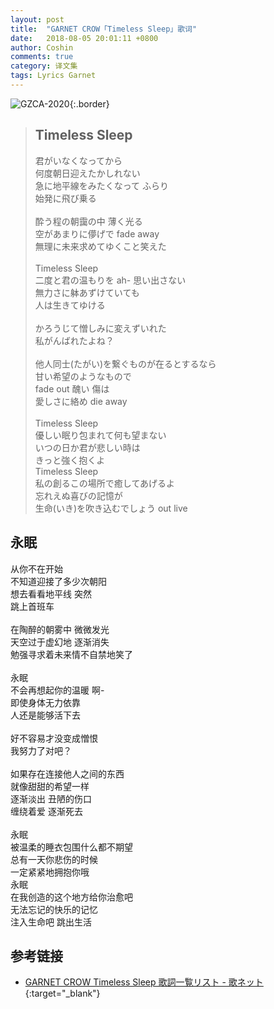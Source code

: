 ```yaml
---
layout: post
title:  "GARNET CROW「Timeless Sleep」歌词"
date:   2018-08-05 20:01:11 +0800
author: Coshin
comments: true
category: 译文集
tags: Lyrics Garnet
---
```

![GZCA-2020](https://ganekuro.github.io/images/discography/single/GZCA-2020.jpg){:.border}

<blockquote class="original">
  <h2>Timeless Sleep</h2>
  <p>
    君がいなくなってから<br>
    何度朝日迎えたかしれない<br>
    急に地平線をみたくなって ふらり<br>
    始発に飛び乗る<br>
    <br>
    酔う程の朝靄の中 薄く光る<br>
    空があまりに儚げで fade away<br>
    無理に未来求めてゆくこと笑えた<br>
    <br>
    Timeless Sleep<br>
    二度と君の温もりを ah- 思い出さない<br>
    無力さに躰あずけていても<br>
    人は生きてゆける<br>
    <br>
    かろうじて憎しみに変えずいれた<br>
    私がんばれたよね？<br>
    <br>
    他人同士(たがい)を繋ぐものが在るとするなら<br>
    甘い希望のようなもので<br>
    fade out 醜い 傷は<br>
    愛しさに絡め die away<br>
    <br>
    Timeless Sleep<br>
    優しい眠り包まれて何も望まない<br>
    いつの日か君が悲しい時は<br>
    きっと強く抱くよ<br>
    Timeless Sleep<br>
    私の創るこの場所で癒してあげるよ<br>
    忘れえぬ喜びの記憶が<br>
    生命(いき)を吹き込むでしょう out live
  </p>
</blockquote>

<div class="translation">
  <h2>永眠</h2>
  <p>
    从你不在开始<br>
    不知道迎接了多少次朝阳<br>
    想去看看地平线 突然<br>
    跳上首班车<br>
    <br>
    在陶醉的朝雾中 微微发光<br>
    天空过于虚幻地 逐渐消失<br>
    勉强寻求着未来情不自禁地笑了<br>
    <br>
    永眠<br>
    不会再想起你的温暖 啊-<br>
    即使身体无力依靠<br>
    人还是能够活下去<br>
    <br>
    好不容易才没变成憎恨<br>
    我努力了对吧？<br>
    <br>
    如果存在连接他人之间的东西<br>
    就像甜甜的希望一样<br>
    逐渐淡出 丑陋的伤口<br>
    缠绕着爱 逐渐死去<br>
    <br>
    永眠<br>
    被温柔的睡衣包围什么都不期望<br>
    总有一天你悲伤的时候<br>
    一定紧紧地拥抱你哦<br>
    永眠<br>
    在我创造的这个地方给你治愈吧<br>
    无法忘记的快乐的记忆<br>
    注入生命吧 跳出生活
  </p>
</div>

## 参考链接

* [GARNET CROW Timeless Sleep 歌詞一覧リスト - 歌ネット](https://www.uta-net.com/song/20123/){:target="_blank"}
